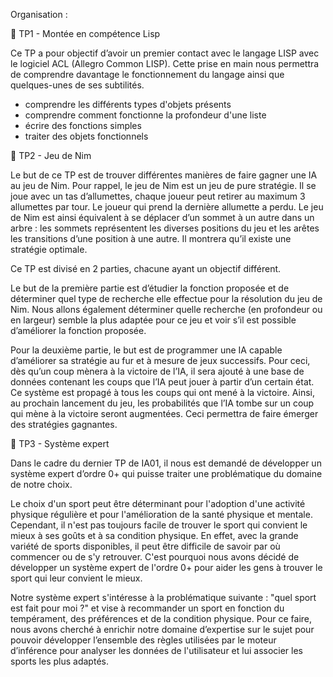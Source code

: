 Organisation : 

📁 TP1 - Montée en compétence Lisp

Ce TP a pour objectif d’avoir un premier contact avec le langage LISP avec le logiciel ACL (Allegro Common LISP). Cette prise en main nous permettra de comprendre davantage le fonctionnement du langage ainsi que quelques-unes de ses subtilités.

- comprendre les différents types d'objets présents
- comprendre comment fonctionne la profondeur d'une liste
- écrire des fonctions simples
- traiter des objets fonctionnels

📁 TP2 - Jeu de Nim

Le but de ce TP est de trouver différentes manières de faire gagner une IA au jeu de Nim. 
Pour rappel, le jeu de Nim est un jeu de pure stratégie. Il se joue avec un tas d’allumettes, chaque joueur peut retirer au maximum 3 allumettes par tour. Le joueur qui prend la dernière allumette a perdu. Le jeu de Nim est ainsi équivalent à se déplacer d’un sommet à un autre dans un arbre : les sommets représentent les diverses positions du jeu et les arêtes les transitions d’une position à une autre. Il montrera qu’il existe une stratégie optimale. 

Ce TP est divisé en 2 parties, chacune ayant un objectif différent. 

Le but de la première partie est d’étudier la fonction proposée et de déterminer quel type de recherche elle effectue pour la résolution du jeu de Nim. Nous allons également déterminer quelle recherche (en profondeur ou en largeur) semble la plus adaptée pour ce jeu et voir s’il est possible d’améliorer la fonction proposée. 

Pour la deuxième partie, le but est de programmer une IA capable d’améliorer sa stratégie au fur et à mesure de jeux successifs. Pour ceci, dès qu’un coup mènera à la victoire de l’IA, il sera ajouté à une base de données contenant les coups que l’IA peut jouer à partir d’un certain état. Ce système est propagé à tous les coups qui ont mené à la victoire. Ainsi, au prochain lancement du jeu, les probabilités que l’IA tombe sur un coup qui mène à la victoire seront augmentées. Ceci permettra de faire émerger des stratégies gagnantes.

📁 TP3 - Système expert

Dans le cadre du dernier TP de IA01, il nous est demandé de développer un système expert d’ordre 0+ qui puisse traiter une problématique du domaine de notre choix. 

Le choix d'un sport peut être déterminant pour l'adoption d'une activité physique régulière et pour l'amélioration de la santé physique et mentale. Cependant, il n'est pas toujours facile de trouver le sport qui convient le mieux à ses goûts et à sa condition physique. En effet, avec la grande variété de sports disponibles, il peut être difficile de savoir par où commencer ou de s'y retrouver. C'est pourquoi nous avons décidé de développer un système expert de l'ordre 0+ pour aider les gens à trouver le sport qui leur convient le mieux. 

Notre système expert s'intéresse à la problématique suivante : "quel sport est fait pour moi ?" et vise à recommander un sport en fonction du tempérament, des préférences et de la condition physique. Pour ce faire, nous avons cherché à enrichir notre domaine d’expertise sur le sujet pour pouvoir développer l’ensemble des règles utilisées par le moteur d’inférence pour analyser les données de l'utilisateur et lui associer les sports les plus adaptés. 

